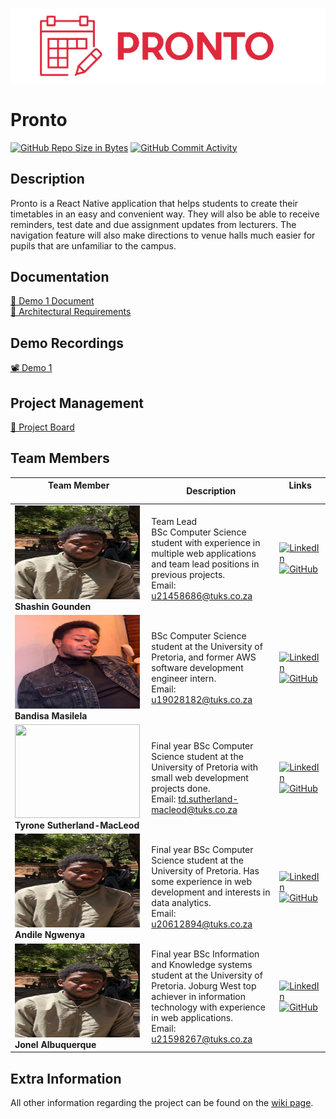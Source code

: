 <p align = "center">
<img src="Images/ProntoLogo.png" alt="Alt text" title="Optional title">
</p> 

# Pronto

[![GitHub Repo Size in Bytes](https://img.shields.io/github/languages/code-size/COS301-SE-2023/Pronto)](https://github.com/COS301-SE-2023/Pronto)
[![GitHub Commit Activity](https://img.shields.io/github/commit-activity/w/COS301-SE-2023/Pronto)](https://github.com/COS301-SE-2023/Pronto)

## Description

Pronto is a React Native application that helps students to create their timetables in an easy and convenient way. They will also be able to receive reminders, test date and due assignment updates from lecturers. The navigation feature will also make directions to venue halls much easier for pupils that are unfamiliar to the campus.


## Documentation
<div><a href="https://github.com/Tymac15" target="_blank">🧾 Demo 1 Document</a></div>
<div><a href="https://github.com/Tymac15">🧾 Architectural Requirements</a></div>

## Demo Recordings
<div><a href="https://github.com/Tymac15">📽️ Demo 1</a></div>

## Project Management
<div><a href="https://github.com/orgs/COS301-SE-2023/projects/24">📅 Project Board</a></div>

## Team Members

 **Team Member** <br><img width=350/>  | **Description**     |  **Links** <img width=400/>  |
|---------------------------------------|--------------------|--------------------|
| <img src="Images/andile.jpg" width=200px height=150px> <br/>  **Shashin Gounden**  |Team Lead <br> BSc Computer Science student with experience in multiple web applications and team lead positions in previous projects. <br> Email: u21458686@tuks.co.za  | [![LinkedIn](https://img.shields.io/badge/LinkedIn-0077B5?style=for-the-badge&logo=linkedin&logoColor=white)](https://www.linkedin.com/in/shashin-gounden-497725266/)  <br> [![GitHub](https://img.shields.io/badge/GitHub-100000?style=for-the-badge&logo=github&logoColor=white)](https://github.com/ShashinGounden)|
| <img src="Images/bandisa.jpg" width=200px height=150px> <br/> **Bandisa Masilela**  |BSc Computer Science student at the University of Pretoria, and former AWS software development engineer intern. <br> Email: u19028182@tuks.co.za  | [![LinkedIn](https://img.shields.io/badge/LinkedIn-0077B5?style=for-the-badge&logo=linkedin&logoColor=white)](https://linkedin.com/in/Bandisa)  <br> [![GitHub](https://img.shields.io/badge/GitHub-100000?style=for-the-badge&logo=github&logoColor=white)](https://github.com/Bandisa)|
| <img src="Images/tyrone.jpg" width=200px height=150px> <br/> **Tyrone Sutherland-MacLeod**  |Final year BSc Computer Science student at the University of Pretoria with small web development projects done. <br> Email: td.sutherland-macleod@tuks.co.za  | [![LinkedIn](https://img.shields.io/badge/LinkedIn-0077B5?style=for-the-badge&logo=linkedin&logoColor=white)](https://www.linkedin.com/in/tyrone-sutherland-macleod-6a3492253/)  <br> [![GitHub](https://img.shields.io/badge/GitHub-100000?style=for-the-badge&logo=github&logoColor=white)](https://github.com/Tymac15)|
| <img src="Images/andile.jpg" width=200px height=150px> <br/> **Andile Ngwenya**  |Final year BSc Computer Science student at the University of Pretoria. Has some experience in web development and interests in data analytics.<br> Email: u20612894@tuks.co.za  | [![LinkedIn](https://img.shields.io/badge/LinkedIn-0077B5?style=for-the-badge&logo=linkedin&logoColor=white)](www.linkedin.com/in/andile-ngwenya-840686267)  <br> [![GitHub](https://img.shields.io/badge/GitHub-100000?style=for-the-badge&logo=github&logoColor=white)](https://github.com/u20612894)|
| <img src="Images/andile.jpg" width=200px height=150px> <br/> **Jonel Albuquerque**  |Final year BSc Information and Knowledge systems student at the University of Pretoria. Joburg West top achiever in information technology with experience in web applications.<br> Email: u21598267@tuks.co.za  | [![LinkedIn](https://img.shields.io/badge/LinkedIn-0077B5?style=for-the-badge&logo=linkedin&logoColor=white)](https://www.linkedin.com/in/jonel-albuquerque-5b82b723a)  <br> [![GitHub](https://img.shields.io/badge/GitHub-100000?style=for-the-badge&logo=github&logoColor=white)](https://github.com/u21598267)|

## Extra Information
All other information regarding the project can be found on the [wiki page](https://github.com/COS301-SE-2023/Pronto/wiki).